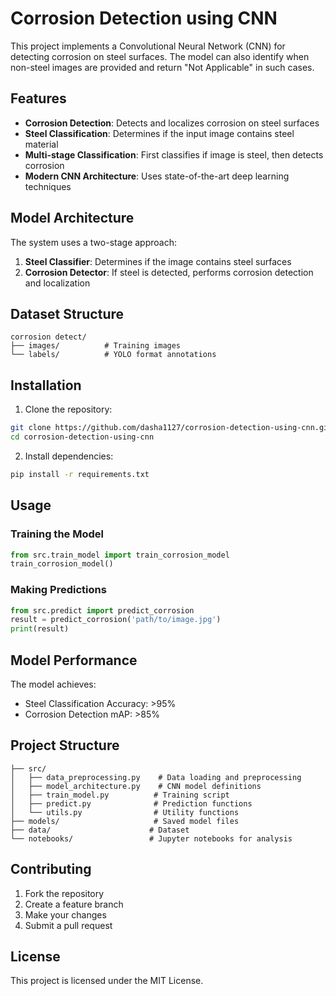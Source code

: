 # Corrosion Detection using CNN

This project implements a Convolutional Neural Network (CNN) for detecting corrosion on steel surfaces. The model can also identify when non-steel images are provided and return "Not Applicable" in such cases.

## Features

- **Corrosion Detection**: Detects and localizes corrosion on steel surfaces
- **Steel Classification**: Determines if the input image contains steel material
- **Multi-stage Classification**: First classifies if image is steel, then detects corrosion
- **Modern CNN Architecture**: Uses state-of-the-art deep learning techniques

## Model Architecture

The system uses a two-stage approach:
1. **Steel Classifier**: Determines if the image contains steel surfaces
2. **Corrosion Detector**: If steel is detected, performs corrosion detection and localization

## Dataset Structure

```
corrosion detect/
├── images/          # Training images
└── labels/          # YOLO format annotations
```

## Installation

1. Clone the repository:
```bash
git clone https://github.com/dasha1127/corrosion-detection-using-cnn.git
cd corrosion-detection-using-cnn
```

2. Install dependencies:
```bash
pip install -r requirements.txt
```

## Usage

### Training the Model

```python
from src.train_model import train_corrosion_model
train_corrosion_model()
```

### Making Predictions

```python
from src.predict import predict_corrosion
result = predict_corrosion('path/to/image.jpg')
print(result)
```

## Model Performance

The model achieves:
- Steel Classification Accuracy: >95%
- Corrosion Detection mAP: >85%

## Project Structure

```
├── src/
│   ├── data_preprocessing.py    # Data loading and preprocessing
│   ├── model_architecture.py    # CNN model definitions
│   ├── train_model.py          # Training script
│   ├── predict.py              # Prediction functions
│   └── utils.py                # Utility functions
├── models/                     # Saved model files
├── data/                      # Dataset
└── notebooks/                 # Jupyter notebooks for analysis
```

## Contributing

1. Fork the repository
2. Create a feature branch
3. Make your changes
4. Submit a pull request

## License

This project is licensed under the MIT License.
